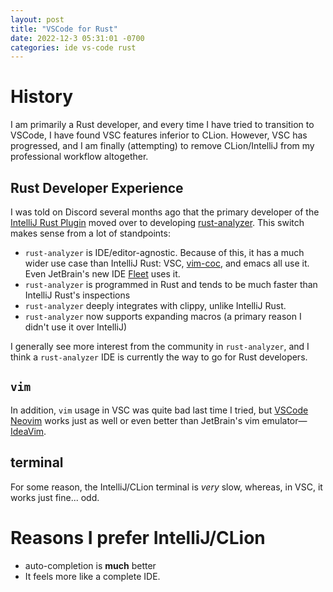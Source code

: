 ```yaml
---
layout: post
title: "VSCode for Rust"
date: 2022-12-3 05:31:01 -0700
categories: ide vs-code rust
---
```


# History

I am primarily a Rust developer, and every time I have tried to transition to VSCode, I have found VSC features
inferior to CLion. However, VSC has progressed, and I am finally (attempting) to remove CLion/IntelliJ from my professional workflow altogether.

## Rust Developer Experience

I was told on Discord several months ago that the primary developer of the [IntelliJ Rust Plugin](https://github.com/intellij-rust/intellij-rust)
moved over to developing [rust-analyzer](https://github.com/rust-lang/rust-analyzer). This switch makes sense from a lot of standpoints:

- `rust-analyzer` is IDE/editor-agnostic. Because of this, it has a much wider use case than IntelliJ Rust: VSC, [vim-coc](https://github.com/neoclide/coc.nvim), and emacs all use it. Even JetBrain's new IDE [Fleet](https://www.jetbrains.com/fleet/) uses it.
- `rust-analyzer` is programmed in Rust and tends to be much faster than IntelliJ Rust's inspections
- `rust-analyzer` deeply integrates with clippy, unlike IntelliJ Rust.
- `rust-analyzer` now supports expanding macros (a primary reason I didn't use it over IntelliJ)

I generally see more interest from the community in `rust-analyzer`, and I think a `rust-analyzer` IDE is currently the way to go for Rust developers.

## `vim`

In addition, `vim` usage in VSC was quite bad last time I tried, but [VSCode Neovim](https://marketplace.visualstudio.com/items?itemName=asvetliakov.vscode-neovim) works just as well or even better than JetBrain's vim emulator—[IdeaVim](https://github.com/JetBrains/ideavim).

## terminal
For some reason, the IntelliJ/CLion terminal is *very* slow, whereas, in VSC, it works just fine... odd.

# Reasons I prefer IntelliJ/CLion

- auto-completion is **much** better
- It feels more like a complete IDE.